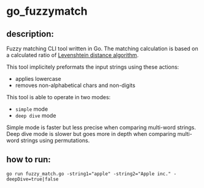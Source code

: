# go_fuzzymatch

## description:
Fuzzy matching CLI tool written in Go. The matching calculation is based on a calculated ratio of [Levenshtein distance algorithm](https://en.wikipedia.org/wiki/Levenshtein_distance). 

This tool implicitely preformats the input strings using these actions:
- applies lowercase
- removes non-alphabetical chars and non-digits

This tool is able to operate in two modes:
- `simple` mode
- `deep dive` mode

Simple mode is faster but less precise when comparing multi-word strings. Deep dive mode is slower but goes more in depth when comparing multi-word strings using permutations.

## how to run:
`go run fuzzy_match.go -string1="apple" -string2="Apple inc." -deepDive=true|false`